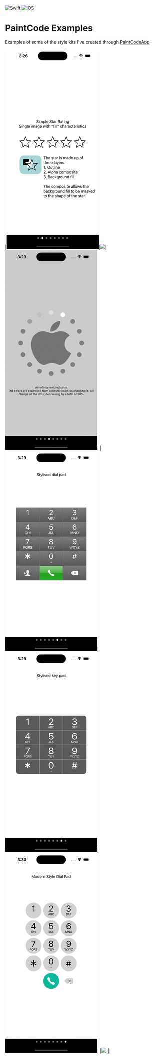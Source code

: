 ![Swift](https://img.shields.io/badge/Swift-5.0-orange) ![iOS](https://img.shields.io/badge/iOS-12.0-orange)

#  PaintCode Examples

Examples of some of the style kits I've created through [PaintCodeApp](https://www.paintcodeapp.com) 

|![](Snapshots/Stars.gif)|![](Snapshots/Battery.gif)|![](Snapshots/InfinateWait.gif)|
|![](Snapshots/DialPad01.gif)|![](Snapshots/DialPad02.gif)|![](Snapshots/DialPad03.gif)|
|![](Snapshots/SplitImages.png)|||
